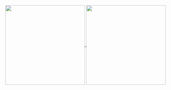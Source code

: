 <a href="https://gvolpe.com">
  <img height="250em" align="center" src="https://github-readme-stats.vercel.app/api/top-langs/?username=gvolpe&hide=HTML,JavaScript,Stylus,CSS,SCSS,Java,Shell&count_private=true&show_icons=true&theme=tokyonight">
  <img height="250em" align="center" src="https://github-readme-stats.vercel.app/api?username=gvolpe&count_private=true&show_icons=true&theme=tokyonight">
</a>

<!--
[<img align="center" alt="Haskell" width="32px" src="https://raw.githubusercontent.com/github/explore/80688e429a7d4ef2fca1e82350fe8e3517d3494d/topics/haskell/haskell.png" />]()
[<img align="center" alt="Nix" width="32px" src="https://avatars0.githubusercontent.com/u/487568?s=200&v=4" />]()
[<img align="center" alt="Scala" width="32px" src="https://raw.githubusercontent.com/OlegIlyenko/scala-icon/master/scala-icon.png" />]()
-->
